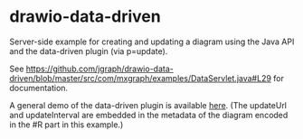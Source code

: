 # drawio-data-driven

Server-side example for creating and updating a diagram using the Java API and the data-driven plugin (via p=update).

See https://github.com/jgraph/drawio-data-driven/blob/master/src/com/mxgraph/examples/DataServlet.java#L29 for documentation.

A general demo of the data-driven plugin is available [here](https://www.draw.io/?lightbox=1&highlight=0000ff&edit=_blank&p=update#R7Vtdc6s2EP01fu2AxOdj6ps0fbgzd5rptK8yyFgNII8s28n99RUgbIREbGIDdhs%2FZMxqJaFzdle7kjOD8%2BztN4bWq%2B80xukMWPHbDH6bAeA7jvhbCN4rgWu7lSBhJK5E9lHwQn5iKbSkdEtivFEUOaUpJ2tVGNE8xxFXZIgxulfVljSVs8rx1yjBikYheIlQqkv%2FIjFfVdIAeEf5MybJqp7Z9sKqZYGi14TRbS7nmwG4LD9Vc4bqseSLbFYopvvGpPBxBueMUl59o4t%2FivUBK0ULAbEcs%2Bi5XceI4z%2BZFMY4o82G33OO2Q7JVmBZckLSBKKcInub41Sw91Q9ii9yUqXVavG2RgznvLmWp44O8n3Fu2wluvMUkUyInlEepyRPxNcfjEZ4s5Gg8PeaiM2eZCnKxdOvK8rIT5rzck2WEGw4YlzaDiwES5Kmc5pSVvaFy3Dp47hUZPQVN1qgB0NYtOhrkcvbYcbxW5sXYe6YZpizd6HyVkNb9ZCWDuXjvmE2gZStGibj1IQgaarJYWTQ5ELCaYYWdkL7HeXCRlkvPK8BH%2BgLnwkv14AXuAZeroaXBpDoIIJMgc9%2BRTh%2BWaOoaNmLMFdgxrMCLbtAS0D3hDKSFsQ%2F43SHOYmQbJBWaQP53ADPKj9CjlKS5EIW4cJVTTgHYAE9T2cmdnEQO0b8YV%2F8HdV8A1ejAxrYgP3JMEWyhy0vrRDPisgK7QIWacHHSKb4Zc3koedBXWW8wWh%2Fsy7jd6FTEn0FkMMWyLrN25YxRvRG%2BVT09jQP%2BFtzAbai2WK7uQkX8KIAL5YGF0A4WEbXYeeQdUzjA%2Bs1o7tPeEDV7y7sH3g34wD%2BlwPoe3AwlgNodARn7MixSM3lI2Ui7Cc0R%2BnjUdoNwYZuWYSVvV%2FkjAnmXZsIsIrZPsSM4RRxslOd8hIIwtEgMK23iYc3FQR1AB4BA89gBq1IOgkC9mgI6MttguFPhoBeJw6FgD92KCi7PjCG3hsKa0pyvmmM%2FKMQNKJy6CpR2W2V2S11u5XJq%2BriSzX%2FkYvDQs7NVP7AO4L3vROVqttd5CluOxOcLk8Bujt8JSoenCxRMZy1DBWeWg6jBqp62sED9Ie1iiXe8ZfPlizV%2BnB8FyHBa%2BfGE4YEvXgfygTrkQ1pksbeFMnCVxlnMNXAmi46jlfHdZuhEiavnseasy7fVzG328fU1avLXh%2Bkb354YqBqddpAp1M5%2FdZgvEzblGpr29vEeXZgq3m2fSLRdluHWfZlmbZGj6Ox8xBFYlvjSDJ%2FF%2Fc5EpzDtc0Q9zumFOWxjMDHzOQb4mh2KjEpO0mUSZ7UfUbMS5y%2BODu3c6Rq6xb7n9uMe%2FPjTnemap9zzfmJ%2BO7o8b3DcdSAX9vHJCXLfIWj177xoOx0X%2FFAK40njAcD1SkG%2B6tNq2luHeRNUabY%2F4Mypbel%2Bu50kXGgMsVgmZ1WqETG6U7bz7l1uu%2BfwvQ2zCnr54EuwEwh01CS1dYwvh3Cge69zlx4Z%2F4ycU3qe62a1DtRk7YuLlr6F9ek9kCn30Cn6Y5YatdgdYLVxVJbH8gbvmuxZDg6GIolU%2BJ1awc7Hmg5UXDKicLL9K3rOt1Qvwwx0FnL7sHrPL%2FXvbgThh%2BoX0wSHGjnNpF0R6ExcG6KpPG2L8Pvi26VI%2BCqHEHrou1IPB7%2Fb6VSP%2F5vEHz8Fw%3D%3D). (The updateUrl and updateInterval are embedded in the metadata of the diagram encoded in the #R part in this example.)
